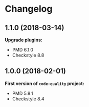 # Changelog

## 1.1.0 (2018-03-14)

**Upgrade plugins:**
* PMD 6.1.0
* Checkstyle 8.8

## 1.0.0 (2018-02-01)

**First version of `code-quality` project:**
* PMD 5.8.1
* Checkstyle 8.4